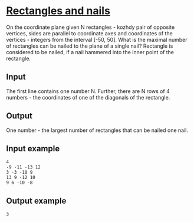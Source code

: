 # [Rectangles and nails](https://www.e-olymp.com/en/contests/9304/problems/81185)

On the coordinate plane given N rectangles - kozhdy pair of opposite vertices, sides are parallel to coordinate axes and coordinates of the vertices - integers from the interval [-50, 50]. What is the maximal number of rectangles can be nailed to the plane of a single nail? Rectangle is considered to be nailed, if a nail hammered into the inner point of the rectangle.

## Input

The first line contains one number N. Further, there are N rows of 4 numbers - the coordinates of one of the diagonals of the rectangle.

## Output

One number - the largest number of rectangles that can be nailed one nail.

## Input example
```
4
-9 -11 -13 12
3 -3 -10 9
13 9 -12 10
9 6 -10 -8
```

## Output example
```
3
```
